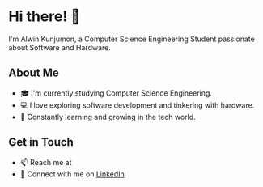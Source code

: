 # Hi there! 👋

I'm Alwin Kunjumon, a Computer Science Engineering Student passionate about Software and Hardware.

## About Me

- 🎓 I'm currently studying Computer Science Engineering.
- 💻 I love exploring software development and tinkering with hardware.
- 🌱 Constantly learning and growing in the tech world.

## Get in Touch

- 📫 Reach me at 
- 💼 Connect with me on [LinkedIn](https://www.linkedin.com/in//)
